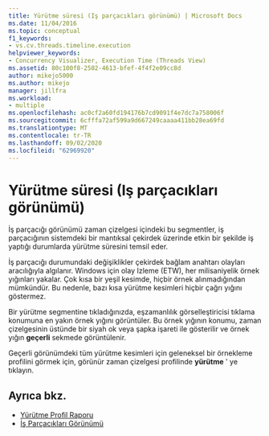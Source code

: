 ```yaml
---
title: Yürütme süresi (Iş parçacıkları görünümü) | Microsoft Docs
ms.date: 11/04/2016
ms.topic: conceptual
f1_keywords:
- vs.cv.threads.timeline.execution
helpviewer_keywords:
- Concurrency Visualizer, Execution Time (Threads View)
ms.assetid: 80c100f8-2502-4613-bfef-4f4f2e09cc8d
author: mikejo5000
ms.author: mikejo
manager: jillfra
ms.workload:
- multiple
ms.openlocfilehash: ac0cf2a60fd194176b7cd9091f4e7dc7a758006f
ms.sourcegitcommit: 6cfffa72af599a9d667249caaaa411bb28ea69fd
ms.translationtype: MT
ms.contentlocale: tr-TR
ms.lasthandoff: 09/02/2020
ms.locfileid: "62969920"
---
```

# <a name="execution-time-threads-view"></a>Yürütme süresi (Iş parçacıkları görünümü)
İş parçacığı görünümü zaman çizelgesi içindeki bu segmentler, iş parçacığının sistemdeki bir mantıksal çekirdek üzerinde etkin bir şekilde iş yaptığı durumlarda yürütme süresini temsil eder.

 İş parçacığı durumundaki değişiklikler çekirdek bağlam anahtarı olayları aracılığıyla algılanır. Windows için olay Izleme (ETW), her milisaniyelik örnek yığınları yakalar. Çok kısa bir yeşil kesimde, hiçbir örnek alınmadığından mümkündür. Bu nedenle, bazı kısa yürütme kesimleri hiçbir çağrı yığını göstermez.

 Bir yürütme segmentine tıkladığınızda, eşzamanlılık görselleştiricisi tıklama konumuna en yakın örnek yığını görüntüler. Bu örnek yığının konumu, zaman çizelgesinin üstünde bir siyah ok veya şapka işareti ile gösterilir ve örnek yığın **geçerli** sekmede görüntülenir.

 Geçerli görünümdeki tüm yürütme kesimleri için geleneksel bir örnekleme profilini görmek için, görünür zaman çizelgesi profilinde **yürütme** ' ye tıklayın.

## <a name="see-also"></a>Ayrıca bkz.
- [Yürütme Profil Raporu](../profiling/execution-profile-report.md)
- [İş Parçacıkları Görünümü](../profiling/threads-view-parallel-performance.md)